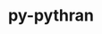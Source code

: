 ---
title: "py-pythran"
layout: cache
categories: [package, develop-2023-10-08]
meta: {"versions": ["0.12.2"], "compilers": ["apple-clang@=14.0.0", "gcc@=11.3.0", "gcc@=11.4.0", "gcc@=12.1.0", "gcc@=9.4.0", "oneapi@=2023.2.1"], "oss": ["ubuntu20.04", "ubuntu22.04", "ventura"], "platforms": ["darwin", "linux"], "targets": ["aarch64", "ppc64le", "x86_64_v3"], "stacks": ["e4s", "e4s-arm", "e4s-oneapi", "e4s-power", "ml-darwin-aarch64-mps", "ml-linux-x86_64-cpu", "ml-linux-x86_64-cuda", "ml-linux-x86_64-rocm", "root", "tutorial"], "num_specs": 20, "num_specs_by_stack": {"root": 20, "ml-darwin-aarch64-mps": 3, "e4s-arm": 3, "e4s-power": 3, "e4s": 3, "e4s-oneapi": 2, "ml-linux-x86_64-cuda": 4, "ml-linux-x86_64-cpu": 4, "ml-linux-x86_64-rocm": 3, "tutorial": 1}}
spec_details: [{"hash": "cyctjuauzitqerizaqgtmj3pdhimbtes", "compiler": "apple-clang@=14.0.0", "versions": ["0.12.2"], "os": "ventura", "platform": "darwin", "target": "aarch64", "variants": ["build_system=python_pip"], "stacks": ["root", "ml-darwin-aarch64-mps"], "size": "-", "tarball": "https://binaries.spack.io/releases/develop-2023-10-08/build_cache/darwin-ventura-aarch64/apple-clang-14.0.0/py-pythran-0.12.2/darwin-ventura-aarch64-apple-clang-14.0.0-py-pythran-0.12.2-cyctjuauzitqerizaqgtmj3pdhimbtes.spack"}, {"hash": "zuthuu36xltjkwwsmrcfbnqu7gcomjja", "compiler": "apple-clang@=14.0.0", "versions": ["0.12.2"], "os": "ventura", "platform": "darwin", "target": "aarch64", "variants": ["build_system=python_pip"], "stacks": ["root", "ml-darwin-aarch64-mps"], "size": "-", "tarball": "https://binaries.spack.io/releases/develop-2023-10-08/build_cache/darwin-ventura-aarch64/apple-clang-14.0.0/py-pythran-0.12.2/darwin-ventura-aarch64-apple-clang-14.0.0-py-pythran-0.12.2-zuthuu36xltjkwwsmrcfbnqu7gcomjja.spack"}, {"hash": "ialx57zhuibx3oahr2qgfhygsqmzoe7o", "compiler": "apple-clang@=14.0.0", "versions": ["0.12.2"], "os": "ventura", "platform": "darwin", "target": "aarch64", "variants": ["build_system=python_pip"], "stacks": ["root", "ml-darwin-aarch64-mps"], "size": "-", "tarball": "https://binaries.spack.io/releases/develop-2023-10-08/build_cache/darwin-ventura-aarch64/apple-clang-14.0.0/py-pythran-0.12.2/darwin-ventura-aarch64-apple-clang-14.0.0-py-pythran-0.12.2-ialx57zhuibx3oahr2qgfhygsqmzoe7o.spack"}, {"hash": "v6wlgksqjtxafotjxgywpxc4tyup2pum", "compiler": "gcc@=11.4.0", "versions": ["0.12.2"], "os": "ubuntu20.04", "platform": "linux", "target": "aarch64", "variants": ["build_system=python_pip"], "stacks": ["e4s-arm", "root"], "size": "-", "tarball": "https://binaries.spack.io/releases/develop-2023-10-08/build_cache/linux-ubuntu20.04-aarch64/gcc-11.4.0/py-pythran-0.12.2/linux-ubuntu20.04-aarch64-gcc-11.4.0-py-pythran-0.12.2-v6wlgksqjtxafotjxgywpxc4tyup2pum.spack"}, {"hash": "2xt3fm7e4qhunnk2zjfudity3zgexmtd", "compiler": "gcc@=11.4.0", "versions": ["0.12.2"], "os": "ubuntu20.04", "platform": "linux", "target": "aarch64", "variants": ["build_system=python_pip"], "stacks": ["e4s-arm", "root"], "size": "-", "tarball": "https://binaries.spack.io/releases/develop-2023-10-08/build_cache/linux-ubuntu20.04-aarch64/gcc-11.4.0/py-pythran-0.12.2/linux-ubuntu20.04-aarch64-gcc-11.4.0-py-pythran-0.12.2-2xt3fm7e4qhunnk2zjfudity3zgexmtd.spack"}, {"hash": "727ziub5iablnbw4fl6zeuavjjcn7blx", "compiler": "gcc@=11.4.0", "versions": ["0.12.2"], "os": "ubuntu20.04", "platform": "linux", "target": "aarch64", "variants": ["build_system=python_pip"], "stacks": ["e4s-arm", "root"], "size": "-", "tarball": "https://binaries.spack.io/releases/develop-2023-10-08/build_cache/linux-ubuntu20.04-aarch64/gcc-11.4.0/py-pythran-0.12.2/linux-ubuntu20.04-aarch64-gcc-11.4.0-py-pythran-0.12.2-727ziub5iablnbw4fl6zeuavjjcn7blx.spack"}, {"hash": "ij7tjagmtg2iklbhnqmzsxwedtzjpdyj", "compiler": "gcc@=9.4.0", "versions": ["0.12.2"], "os": "ubuntu20.04", "platform": "linux", "target": "ppc64le", "variants": ["build_system=python_pip"], "stacks": ["root", "e4s-power"], "size": "-", "tarball": "https://binaries.spack.io/releases/develop-2023-10-08/build_cache/linux-ubuntu20.04-ppc64le/gcc-9.4.0/py-pythran-0.12.2/linux-ubuntu20.04-ppc64le-gcc-9.4.0-py-pythran-0.12.2-ij7tjagmtg2iklbhnqmzsxwedtzjpdyj.spack"}, {"hash": "7rn4t5g6qj6il6z5spzwzlj7pqa3f27m", "compiler": "gcc@=9.4.0", "versions": ["0.12.2"], "os": "ubuntu20.04", "platform": "linux", "target": "ppc64le", "variants": ["build_system=python_pip"], "stacks": ["root", "e4s-power"], "size": "-", "tarball": "https://binaries.spack.io/releases/develop-2023-10-08/build_cache/linux-ubuntu20.04-ppc64le/gcc-9.4.0/py-pythran-0.12.2/linux-ubuntu20.04-ppc64le-gcc-9.4.0-py-pythran-0.12.2-7rn4t5g6qj6il6z5spzwzlj7pqa3f27m.spack"}, {"hash": "tcbhaxfesqxunww54qyytcpamhjc47jm", "compiler": "gcc@=9.4.0", "versions": ["0.12.2"], "os": "ubuntu20.04", "platform": "linux", "target": "ppc64le", "variants": ["build_system=python_pip"], "stacks": ["root", "e4s-power"], "size": "-", "tarball": "https://binaries.spack.io/releases/develop-2023-10-08/build_cache/linux-ubuntu20.04-ppc64le/gcc-9.4.0/py-pythran-0.12.2/linux-ubuntu20.04-ppc64le-gcc-9.4.0-py-pythran-0.12.2-tcbhaxfesqxunww54qyytcpamhjc47jm.spack"}, {"hash": "wxt7ddq376jxv2kghzskoppaajwe5sfi", "compiler": "gcc@=11.4.0", "versions": ["0.12.2"], "os": "ubuntu20.04", "platform": "linux", "target": "x86_64_v3", "variants": ["build_system=python_pip"], "stacks": ["root", "e4s"], "size": "-", "tarball": "https://binaries.spack.io/releases/develop-2023-10-08/build_cache/linux-ubuntu20.04-x86_64_v3/gcc-11.4.0/py-pythran-0.12.2/linux-ubuntu20.04-x86_64_v3-gcc-11.4.0-py-pythran-0.12.2-wxt7ddq376jxv2kghzskoppaajwe5sfi.spack"}, {"hash": "xfwrs4h5fy7imfgavpg3byfqn52kxezi", "compiler": "gcc@=11.4.0", "versions": ["0.12.2"], "os": "ubuntu20.04", "platform": "linux", "target": "x86_64_v3", "variants": ["build_system=python_pip"], "stacks": ["root", "e4s"], "size": "-", "tarball": "https://binaries.spack.io/releases/develop-2023-10-08/build_cache/linux-ubuntu20.04-x86_64_v3/gcc-11.4.0/py-pythran-0.12.2/linux-ubuntu20.04-x86_64_v3-gcc-11.4.0-py-pythran-0.12.2-xfwrs4h5fy7imfgavpg3byfqn52kxezi.spack"}, {"hash": "ouh2q4nhhqxfadg4qpluut57hzfbmr52", "compiler": "gcc@=11.4.0", "versions": ["0.12.2"], "os": "ubuntu20.04", "platform": "linux", "target": "x86_64_v3", "variants": ["build_system=python_pip"], "stacks": ["root", "e4s"], "size": "-", "tarball": "https://binaries.spack.io/releases/develop-2023-10-08/build_cache/linux-ubuntu20.04-x86_64_v3/gcc-11.4.0/py-pythran-0.12.2/linux-ubuntu20.04-x86_64_v3-gcc-11.4.0-py-pythran-0.12.2-ouh2q4nhhqxfadg4qpluut57hzfbmr52.spack"}, {"hash": "wn2kzyehdxqnznae4a6pnpz4t5sdrumf", "compiler": "oneapi@=2023.2.1", "versions": ["0.12.2"], "os": "ubuntu20.04", "platform": "linux", "target": "x86_64_v3", "variants": ["build_system=python_pip"], "stacks": ["root", "e4s-oneapi"], "size": "-", "tarball": "https://binaries.spack.io/releases/develop-2023-10-08/build_cache/linux-ubuntu20.04-x86_64_v3/oneapi-2023.2.1/py-pythran-0.12.2/linux-ubuntu20.04-x86_64_v3-oneapi-2023.2.1-py-pythran-0.12.2-wn2kzyehdxqnznae4a6pnpz4t5sdrumf.spack"}, {"hash": "dlboz6t27kx2tqenpubza7aebrgdpivi", "compiler": "oneapi@=2023.2.1", "versions": ["0.12.2"], "os": "ubuntu20.04", "platform": "linux", "target": "x86_64_v3", "variants": ["build_system=python_pip"], "stacks": ["root", "e4s-oneapi"], "size": "-", "tarball": "https://binaries.spack.io/releases/develop-2023-10-08/build_cache/linux-ubuntu20.04-x86_64_v3/oneapi-2023.2.1/py-pythran-0.12.2/linux-ubuntu20.04-x86_64_v3-oneapi-2023.2.1-py-pythran-0.12.2-dlboz6t27kx2tqenpubza7aebrgdpivi.spack"}, {"hash": "hgdeoz2wzefsxfnylrpsb3lziifvn2vs", "compiler": "gcc@=11.3.0", "versions": ["0.12.2"], "os": "ubuntu22.04", "platform": "linux", "target": "x86_64_v3", "variants": ["build_system=python_pip"], "stacks": ["root", "ml-linux-x86_64-cuda"], "size": "-", "tarball": "https://binaries.spack.io/releases/develop-2023-10-08/build_cache/linux-ubuntu22.04-x86_64_v3/gcc-11.3.0/py-pythran-0.12.2/linux-ubuntu22.04-x86_64_v3-gcc-11.3.0-py-pythran-0.12.2-hgdeoz2wzefsxfnylrpsb3lziifvn2vs.spack"}, {"hash": "yqmom3frkt72x4wbs6gtdnx4tr4kaezt", "compiler": "gcc@=11.3.0", "versions": ["0.12.2"], "os": "ubuntu22.04", "platform": "linux", "target": "x86_64_v3", "variants": ["build_system=python_pip"], "stacks": ["root", "ml-linux-x86_64-cpu"], "size": "-", "tarball": "https://binaries.spack.io/releases/develop-2023-10-08/build_cache/linux-ubuntu22.04-x86_64_v3/gcc-11.3.0/py-pythran-0.12.2/linux-ubuntu22.04-x86_64_v3-gcc-11.3.0-py-pythran-0.12.2-yqmom3frkt72x4wbs6gtdnx4tr4kaezt.spack"}, {"hash": "22chn5oc6nxrezap5qu2fhvgmthmoukv", "compiler": "gcc@=11.3.0", "versions": ["0.12.2"], "os": "ubuntu22.04", "platform": "linux", "target": "x86_64_v3", "variants": ["build_system=python_pip"], "stacks": ["ml-linux-x86_64-rocm", "root", "ml-linux-x86_64-cpu", "ml-linux-x86_64-cuda"], "size": "-", "tarball": "https://binaries.spack.io/releases/develop-2023-10-08/build_cache/linux-ubuntu22.04-x86_64_v3/gcc-11.3.0/py-pythran-0.12.2/linux-ubuntu22.04-x86_64_v3-gcc-11.3.0-py-pythran-0.12.2-22chn5oc6nxrezap5qu2fhvgmthmoukv.spack"}, {"hash": "sm63bpti4fwgevjprzkdjmrsfczvbxuw", "compiler": "gcc@=11.3.0", "versions": ["0.12.2"], "os": "ubuntu22.04", "platform": "linux", "target": "x86_64_v3", "variants": ["build_system=python_pip"], "stacks": ["ml-linux-x86_64-rocm", "root", "ml-linux-x86_64-cpu", "ml-linux-x86_64-cuda"], "size": "-", "tarball": "https://binaries.spack.io/releases/develop-2023-10-08/build_cache/linux-ubuntu22.04-x86_64_v3/gcc-11.3.0/py-pythran-0.12.2/linux-ubuntu22.04-x86_64_v3-gcc-11.3.0-py-pythran-0.12.2-sm63bpti4fwgevjprzkdjmrsfczvbxuw.spack"}, {"hash": "ua47z25yfnibizjel6pugoa22g57ghcr", "compiler": "gcc@=11.3.0", "versions": ["0.12.2"], "os": "ubuntu22.04", "platform": "linux", "target": "x86_64_v3", "variants": ["build_system=python_pip"], "stacks": ["ml-linux-x86_64-rocm", "root", "ml-linux-x86_64-cpu", "ml-linux-x86_64-cuda"], "size": "-", "tarball": "https://binaries.spack.io/releases/develop-2023-10-08/build_cache/linux-ubuntu22.04-x86_64_v3/gcc-11.3.0/py-pythran-0.12.2/linux-ubuntu22.04-x86_64_v3-gcc-11.3.0-py-pythran-0.12.2-ua47z25yfnibizjel6pugoa22g57ghcr.spack"}, {"hash": "tx23obitgninqjdj6gzyxmqujo43v5fj", "compiler": "gcc@=12.1.0", "versions": ["0.12.2"], "os": "ubuntu22.04", "platform": "linux", "target": "x86_64_v3", "variants": ["build_system=python_pip"], "stacks": ["root", "tutorial"], "size": "-", "tarball": "https://binaries.spack.io/releases/develop-2023-10-08/build_cache/linux-ubuntu22.04-x86_64_v3/gcc-12.1.0/py-pythran-0.12.2/linux-ubuntu22.04-x86_64_v3-gcc-12.1.0-py-pythran-0.12.2-tx23obitgninqjdj6gzyxmqujo43v5fj.spack"}]
---